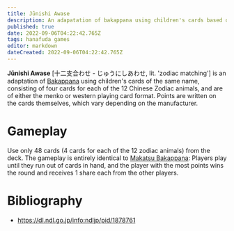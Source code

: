 ```yaml
---
title: Jūnishi Awase
description: An adapatation of bakappana using children's cards based on the zodiac animals.
published: true
date: 2022-09-06T04:22:42.765Z
tags: hanafuda games
editor: markdown
dateCreated: 2022-09-06T04:22:42.765Z
---
```


**Jūnishi Awase** [十二支合わせ - じゅうにしあわせ, lit. 'zodiac matching'] is an adaptation of [Bakappana](/en/hanafuda/games/bakappana) using children's cards of the same name, consisting of four cards for each of the 12 Chinese Zodiac animals, and are of either the menko or western playing card format. Points are written on the cards themselves, which vary depending on the manufacturer.

# Gameplay
Use only 48 cards (4 cards for each of the 12 zodiac animals) from the deck.
The gameplay is entirely identical to [Makatsu Bakappana](/en/hanafuda/games/bakappana#makatsu-bakappana-%E7%9B%AE%E5%8B%9D%E9%A6%AC%E9%B9%BF%E8%8A%B1): Players play until they run out of cards in hand, and the player with the most points wins the round and receives 1 share each from the other players.

# Bibliography
- https://dl.ndl.go.jp/info:ndljp/pid/1878761
